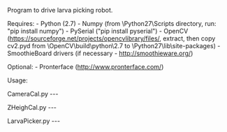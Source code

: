 Program to drive larva picking robot.

Requires:
	- Python (2.7)
	- Numpy (from \Python27\Scripts directory, run: "pip install numpy")
	- PySerial ("pip install pyserial")
	- OpenCV (https://sourceforge.net/projects/opencvlibrary/files/, extract, then copy cv2.pyd from \OpenCV\build\python\2.7 to \Python27\lib\site-packages)
	- SmoothieBoard drivers (if necessary - http://smoothieware.org/)

Optional:
	- Pronterface (http://www.pronterface.com/)

Usage:

CameraCal.py   ---

ZHeighCal.py   ---

LarvaPicker.py ---
